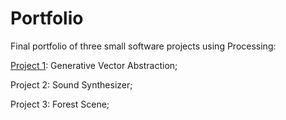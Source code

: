 # Portfolio
Final portfolio of three small software projects using Processing:  

[Project 1](https://github.com/filippopresti/Portfolio/tree/main/small_project_vectors): Generative Vector Abstraction;

Project 2: Sound Synthesizer; 

Project 3: Forest Scene;
